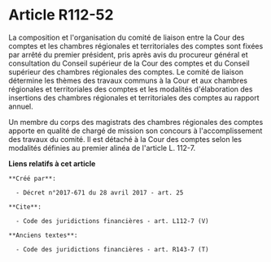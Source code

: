 # Article R112-52

La composition et l'organisation du comité de liaison entre la Cour des comptes et les chambres régionales et territoriales
des comptes sont fixées par arrêté du premier président, pris après avis du procureur général et consultation du Conseil
supérieur de la Cour des comptes et du Conseil supérieur des chambres régionales des comptes. Le comité de liaison détermine
les thèmes des travaux communs à la Cour et aux chambres régionales et territoriales des comptes et les modalités
d'élaboration des insertions des chambres régionales et territoriales des comptes au rapport annuel.

Un membre du corps des magistrats des chambres régionales des comptes apporte en qualité de chargé de mission son concours à
l'accomplissement des travaux du comité. Il est détaché à la Cour des comptes selon les modalités définies au premier alinéa
de l'article L. 112-7.

**Liens relatifs à cet article**

	**Créé par**:

	  - Décret n°2017-671 du 28 avril 2017 - art. 25

	**Cite**:

	  - Code des juridictions financières - art. L112-7 (V)

	**Anciens textes**:

	  - Code des juridictions financières - art. R143-7 (T)
